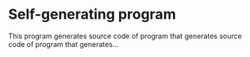 # Self-generating program
This program generates source code of program that generates source code of program that generates...
